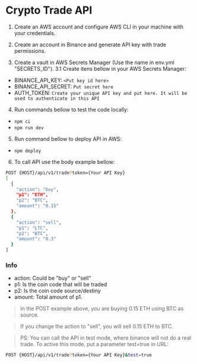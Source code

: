 # Crypto Trade API

1. Create an AWS account and configure AWS CLI in your machine with your credentials.

2. Create an account in Binance and generate API key with trade permissions.

3. Create a vault in AWS Secrets Manager (Use the name in env.yml "SECRETS_ID").
3.1 Create itens bellow in your AWS Secrets Manager:
  - BINANCE_API_KEY: `<Put key id here>`
  - BINANCE_API_SECRET: `Put secret here`
  - AUTH_TOKEN: `Create your unique API key and put here. It will be used to authenticate in this API`

4. Run commands bellow to test the code locally:
  - `npm ci`
  - `npm run dev`

5. Run command bellow to deploy API in AWS:
  - `npm deploy`

6. To call API use the body example bellow:


```bash
POST {HOST}/api/v1/trade?token={Your API Key}
[
  {
    "action": "buy",
    "p1": "ETH",
    "p2": "BTC",
    "amount": "0.15"
  },
  {
    "action": "sell",
    "p1": "LTC",
    "p2": "BTC",
    "amount": "0.3"
  }
]
```

### Info

- action: Could be "buy" or "sell"
- p1: Is the coin code that will be traded
- p2: Is the coin code source/destiny
- amount: Total amount of p1.

> In the POST example above, you are buying 0.15 ETH using BTC as source.

> If you change the action to "sell", you will sell 0.15 ETH to BTC.

> PS: You can call the API in test mode, where binance will not do a real trade.
To active this mode, put a parameter test=true in URL:

```bash
POST {HOST}/api/v1/trade?token={Your API Key}&test=true
```
